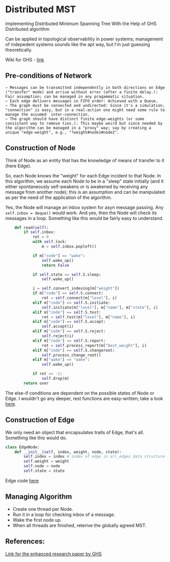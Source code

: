# Distributed MST
Implementing Distributed Minimum Spanning Tree With the Help of GHS Distributed algorithm

Can be  applied in topological observability in power systems; management of indepedent systems sounds like the apt way, but I'm just guessing theoretically.

Wiki for GHS - [link](https://en.wikipedia.org/wiki/Distributed_minimum_spanning_tree)

## Pre-conditions of Network

	– Messages can be transmitted independently in both directions on Edge ("transfer" mode) and arrive without error (after a finite delay.): Fair assumption; can be managed in any pragammatic situation.
	– Each edge delivers messages in FIFO order: Achieved with a Queue.
	– The graph must be connected and undirected: Since it's a simulation, "connection" is easy, but in a real-action one might need some rule to manage the assumed  inter-connection.
	– The graph should have distinct finite edge-weights (or some consistent way to remove ties.): This maybe weird but since needed by the algorithm can be managed in a "proxy" way; say by creating a unique "edge-weight", e.g., "?weight#node1#node2".

## Construction of Node

Think of Node as an entity that has the knowledge of means of transfer to it (here Edge).

So, each Node knows the "weight" for each Edge incident to that Node. In this algorithm, we assume each Node to be in a "sleep" state initially (and it either spontaneously self-awakens or is awakened by receiving any message from another node); this is an assumption and can be manipulated as per the need of the application of the algorithm.

Yes, the Node will manage an inbox system for asyn message passing. Any `		self.inbox = deque()` would work. And yes, then the Node will check its messages in a loop. Something like this would be fairly easy to understand.

```python
	def read(self):
		if self.inbox:
			ret = 0
			with self.lock:
				m = self.inbox.popleft()

			if m["code"] == "wake":
				self.wake_up()
				return False

			if self.state == self.S.sleep:
				self.wake_up()

			i = self.convert_indexing(m["weight"])
			if m["code"] == self.S.connect:
				ret = self.connect(m["level"], i)
			elif m["code"] == self.S.initiate:
				self.initiate(m["level"], m["name"], m["state"], i)
			elif m["code"] == self.S.test:
				ret = self.test(m["level"], m["name"], i)
			elif m["code"] == self.S.accept:
				self.accept(i)
			elif m["code"] == self.S.reject:
				self.reject(i)
			elif m["code"] == self.S.report:
				ret = self.process_report(m["best_weight"], i)
			elif m["code"] == self.S.changeroot:
				self.process_change_root()
			elif m["wake"] == "wake":
				self.wake_up()

			if ret == -1:
				self.drop(m)
		return over
```

The else-if conditions are dependent on the possible states of Node or Edge. I wouldn't go any deeper, rest functions are easy-written; take a look [here](./scripts/node.py).

## Construction of Edge

We only need an object that encapsulates traits of Edge, that's all. Something like this would do.

```python
class EdgeNode:
	def __init__(self, index, weight, node, state):
		self.index = index # index of edge in all_edges data structure
		self.weight = weight
		self.node = node
		self.state = state

```

Edge code [here](./scripts/edge.py)

## Managing Algorithm

- Create one thread per Node.
- Run it in a loop for checking inbox of a message.
- Wake the first node up.
- When all threads are finished, reterive the globally agreed MST.


## References:
[Link for the enhanced research paper by GHS](./papers/GHS_enhanced.pdf)